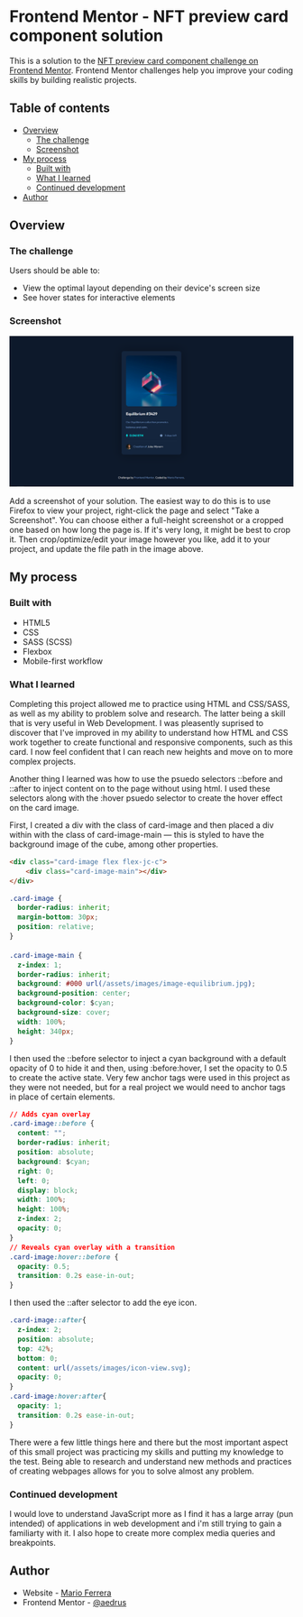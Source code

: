 # Frontend Mentor - NFT preview card component solution

This is a solution to the [NFT preview card component challenge on Frontend Mentor](https://www.frontendmentor.io/challenges/nft-preview-card-component-SbdUL_w0U). Frontend Mentor challenges help you improve your coding skills by building realistic projects. 

## Table of contents

- [Overview](#overview)
  - [The challenge](#the-challenge)
  - [Screenshot](#screenshot)
- [My process](#my-process)
  - [Built with](#built-with)
  - [What I learned](#what-i-learned)
  - [Continued development](#continued-development)
- [Author](#author)

## Overview

### The challenge

Users should be able to:

- View the optimal layout depending on their device's screen size
- See hover states for interactive elements

### Screenshot

![](./assets/images/solution-screenshot.png)

Add a screenshot of your solution. The easiest way to do this is to use Firefox to view your project, right-click the page and select "Take a Screenshot". You can choose either a full-height screenshot or a cropped one based on how long the page is. If it's very long, it might be best to crop it.
Then crop/optimize/edit your image however you like, add it to your project, and update the file path in the image above.

## My process

### Built with

- HTML5
- CSS
- SASS (SCSS)
- Flexbox
- Mobile-first workflow

### What I learned

Completing this project allowed me to practice using HTML and CSS/SASS, as well as my ability to problem solve and research. The latter being a skill that is very useful in Web Development.
I was pleasently suprised to discover that I've improved in my ability to understand how HTML and CSS work together to create functional and responsive components, such as this card. I now feel confident that I can reach new heights and move on to more complex projects.

Another thing I learned was how to use the psuedo selectors ::before and ::after to inject content on to the page without using html.
I used these selectors along with the :hover psuedo selector to create the hover effect on the card image.

First, I created a div with the class of card-image and then placed a div within with the class of card-image-main — this is styled to have the background image of the cube, among other properties.

```html
<div class="card-image flex flex-jc-c">
    <div class="card-image-main"></div>
</div>
```
```css
.card-image {
  border-radius: inherit;
  margin-bottom: 30px;
  position: relative;
}

.card-image-main {
  z-index: 1;
  border-radius: inherit;
  background: #000 url(/assets/images/image-equilibrium.jpg);
  background-position: center;
  background-color: $cyan;
  background-size: cover;
  width: 100%;
  height: 340px;
}
```

I then used the ::before selector to inject a cyan background with a default opacity of 0 to hide it and then, using :before:hover, I set the opacity to 0.5 to create the active state.
Very few anchor tags were used in this project as they were not needed, but for a real project we would need to anchor tags in place of certain elements.
```css
// Adds cyan overlay
.card-image::before {
  content: "";
  border-radius: inherit;
  position: absolute;
  background: $cyan;
  right: 0;
  left: 0;
  display: block;
  width: 100%;
  height: 100%;
  z-index: 2;
  opacity: 0;
}
// Reveals cyan overlay with a transition
.card-image:hover::before {
  opacity: 0.5;
  transition: 0.2s ease-in-out;
}
```

I then used the ::after selector to add the eye icon.
```css
.card-image::after{
  z-index: 2;
  position: absolute;
  top: 42%;
  bottom: 0;
  content: url(/assets/images/icon-view.svg);
  opacity: 0;
}
.card-image:hover:after{
  opacity: 1;
  transition: 0.2s ease-in-out;
}
```
There were a few little things here and there but the most important aspect of this small project was practicing my skills and putting my knowledge to the test. Being able to research and understand new methods and practices of creating webpages allows for you to solve almost any problem.

### Continued development

I would love to understand JavaScript more as I find it has a large array (pun intended) of applications in web development and i'm still trying to gain a familiarty with it.
I also hope to create more complex media queries and breakpoints.

## Author

- Website - [Mario Ferrera](https://www.theardentauthor.com)
- Frontend Mentor - [@aedrus](https://www.frontendmentor.io/profile/yourusername)

